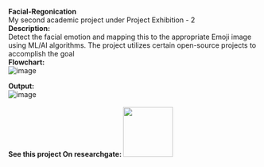 <b>Facial-Regonication</b><br>
My second academic project under Project Exhibition - 2<br>
<b>Description:</b><br>
Detect the facial emotion and mapping this to the appropriate Emoji image using ML/AI algorithms. The project utilizes certain open-source projects to accomplish the goal<br>
<b>Flowchart:</b><br>
![image](https://user-images.githubusercontent.com/88943869/191306251-e2fda7ce-72f9-4fe0-992d-c40d950478d3.png)

<b>Output:</b><br>
![image](https://user-images.githubusercontent.com/88943869/191306616-aa12a556-fe8e-46c4-8231-1efe24e1e294.png)
<br>
<br>
<b>See this project On researchgate: <a href = "https://www.researchgate.net/publication/372743093_FACE_DETECTION_EMOJI_PICKER"><img src= "https://user-images.githubusercontent.com/88943869/257120030-af31d67a-74b4-4829-b9a1-4b0ef08d702b.png" width="100" height="100"></a></b>

